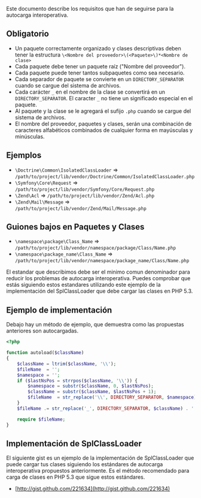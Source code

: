 Este documento describe los requisitos que han de seguirse para 
la autocarga interoperativa.

Obligatorio
---------

* Un paquete correctamente organizado y clases descriptivas deben tener la
  estructura `\<Nombre del proveedor>\(<Paquete>\)*<Nombre de clase>`
* Cada paquete debe tener un paquete raíz ("Nombre del proveedor").
* Cada paquete puede tener tantos subpaquetes como sea necesario.
* Cada separador de paquete se convierte en un `DIRECTORY_SEPARATOR` cuando se
  cargue del sistema de archivos.
* Cada carácter `_`  en el nombre de la clase se convertirá en un `DIRECTORY_SEPARATOR`. 
  El caracter `_` no tiene un significado especial en el paquete.
* Al paquete y la clase se le agregará el sufijo `.php` cuando se cargue del sistema de
  archivos.
* El nombre del proveedor, paquetes y clases, serán una combinación de caracteres alfabéticos
  combinados de cualquier forma en mayúsculas y minúsculas.

Ejemplos
--------

* `\Doctrine\Common\IsolatedClassLoader` => `/path/to/project/lib/vendor/Doctrine/Common/IsolatedClassLoader.php`
* `\Symfony\Core\Request` => `/path/to/project/lib/vendor/Symfony/Core/Request.php`
* `\Zend\Acl` => `/path/to/project/lib/vendor/Zend/Acl.php`
* `\Zend\Mail\Message` => `/path/to/project/lib/vendor/Zend/Mail/Message.php`

Guiones bajos en Paquetes y Clases
----------------------------------

* `\namespace\package\Class_Name` => `/path/to/project/lib/vendor/namespace/package/Class/Name.php`
* `\namespace\package_name\Class_Name` => `/path/to/project/lib/vendor/namespace/package_name/Class/Name.php`

El estandar que describimos debe ser el minimo comun denominador para
reducir los problemas de autocarga interoperativa. Puedes comprobar que 
estás siguiendo estos estandares utilizando este ejemplo de la implementación
del SplClassLoader que debe cargar las clases en PHP 5.3.

Ejemplo de implementación
-------------------------

Debajo hay un método de ejemplo, que demuestra como las propuestas anteriores
son autocargadas.
```php
<?php

function autoload($className)
{
    $className = ltrim($className, '\\');
    $fileName  = '';
    $namespace = '';
    if ($lastNsPos = strrpos($className, '\\')) {
        $namespace = substr($className, 0, $lastNsPos);
        $className = substr($className, $lastNsPos + 1);
        $fileName  = str_replace('\\', DIRECTORY_SEPARATOR, $namespace) . DIRECTORY_SEPARATOR;
    }
    $fileName .= str_replace('_', DIRECTORY_SEPARATOR, $className) . '.php';

    require $fileName;
}
```

Implementación de SplClassLoader
--------------------------------

El siguiente gist es un ejemplo de la implementación de SplClassLoader
que puede cargar tus clases siguiendo los estándares de autocarga interoperativa
propuestos anteriormente. Es el método recomendado para carga de clases en PHP 5.3
que sigue estos estándares.

* [http://gist.github.com/221634](http://gist.github.com/221634)

